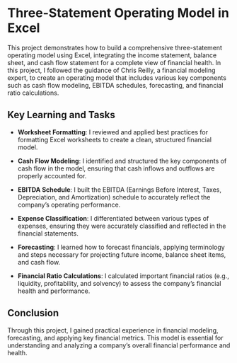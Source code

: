 # Three-Statement Operating Model in Excel

This project demonstrates how to build a comprehensive three-statement operating model using Excel, integrating the income statement, balance sheet, and cash flow statement for a complete view of financial health. In this project, I followed the guidance of Chris Reilly, a financial modeling expert, to create an operating model that includes various key components such as cash flow modeling, EBITDA schedules, forecasting, and financial ratio calculations.

## Key Learning and Tasks

- **Worksheet Formatting**: I reviewed and applied best practices for formatting Excel worksheets to create a clean, structured financial model.
  
- **Cash Flow Modeling**: I identified and structured the key components of cash flow in the model, ensuring that cash inflows and outflows are properly accounted for.
  
- **EBITDA Schedule**: I built the EBITDA (Earnings Before Interest, Taxes, Depreciation, and Amortization) schedule to accurately reflect the company’s operating performance.

- **Expense Classification**: I differentiated between various types of expenses, ensuring they were accurately classified and reflected in the financial statements.
  
- **Forecasting**: I learned how to forecast financials, applying terminology and steps necessary for projecting future income, balance sheet items, and cash flow.

- **Financial Ratio Calculations**: I calculated important financial ratios (e.g., liquidity, profitability, and solvency) to assess the company’s financial health and performance.

## Conclusion

Through this project, I gained practical experience in financial modeling, forecasting, and applying key financial metrics. This model is essential for understanding and analyzing a company’s overall financial performance and health.
